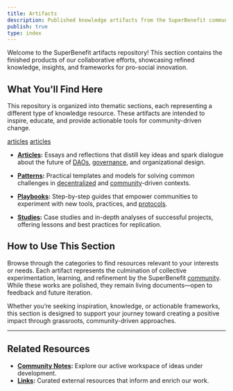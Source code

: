 ```yaml
---
title: Artifacts
description: Published knowledge artifacts from the SuperBenefit community
publish: true
type: index
---
```


Welcome to the SuperBenefit artifacts repository! This section contains the finished products of our collaborative efforts, showcasing refined knowledge, insights, and frameworks for pro-social innovation.

## What You'll Find Here

This repository is organized into thematic sections, each representing a different type of knowledge resource. These artifacts are intended to inspire, educate, and provide actionable tools for community-driven change.

[articles](artifacts/articles/articles.md)
[articles](articles/articles.md)


* **[Articles](artifacts/articles/articles.md):** Essays and reflections that distill key ideas and spark dialogue about the future of [DAOs](tags/daos.md), [governance](tags/governance.md), and organizational design.

* **[Patterns](artifacts/patterns/patterns.md):** Practical templates and models for solving common challenges in [decentralized](tags/decentralization.md) and [community](tags/community.md)-driven contexts.

* **[Playbooks](artifacts/playbooks/playbooks.md):** Step-by-step guides that empower communities to experiment with new tools, practices, and [protocols](tags/protocols.md).

* **[Studies](artifacts/studies/studies.md):** Case studies and in-depth analyses of successful projects, offering lessons and best practices for replication.



## How to Use This Section

Browse through the categories to find resources relevant to your interests or needs. Each artifact represents the culmination of collective experimentation, learning, and refinement by the SuperBenefit [community](tags/community.md). While these works are polished, they remain living documents—open to feedback and future iteration.

Whether you’re seeking inspiration, knowledge, or actionable frameworks, this section is designed to support your journey toward creating a positive impact through grassroots, community-driven approaches.

---

## Related Resources

* **[Community Notes](notes/notes.md):** Explore our active workspace of ideas under development.
* **[Links](links/links.md):** Curated external resources that inform and enrich our work.
